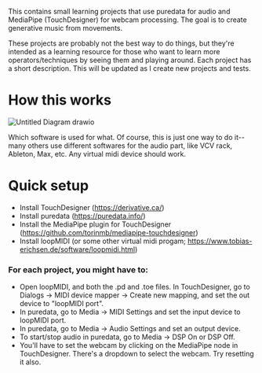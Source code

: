 This contains small learning projects that use puredata for audio and MediaPipe (TouchDesigner) for webcam processing. The goal is to create generative music from movements. 

These projects are probably not the best way to do things, but they're intended as a learning resource for those who want to learn more operators/techniques by seeing them and playing around. Each project has a short description. This will be updated as I create new projects and tests.

# How this works

![Untitled Diagram drawio](https://github.com/user-attachments/assets/7a06aa97-6508-4cdb-9145-22fd70eb2c98)

Which software is used for what. Of course, this is just one way to do it-- many others use different softwares for the audio part, like VCV rack, Ableton, Max, etc. Any virtual midi device should work.

# Quick setup
* Install TouchDesigner (https://derivative.ca/)
* Install puredata (https://puredata.info/)
* Install the MediaPipe plugin for TouchDesigner (https://github.com/torinmb/mediapipe-touchdesigner)
* Install loopMIDI (or some other virtual midi progam; https://www.tobias-erichsen.de/software/loopmidi.html)

### For each project, you might have to:
* Open loopMIDI, and both the .pd and .toe files. In TouchDesigner, go to Dialogs -> MIDI device mapper -> Create new mapping, and set the out device to "loopMIDI port".
* In puredata, go to Media -> MIDI Settings and set the input device to loopMIDI port.
* In puredata, go to Media -> Audio Settings and set an output device.
* To start/stop audio in puredata, go to Media -> DSP On or DSP Off.
* You'll have to set the webcam by clicking on the MediaPipe node in TouchDesigner. There's a dropdown to select the webcam. Try resetting it also.
